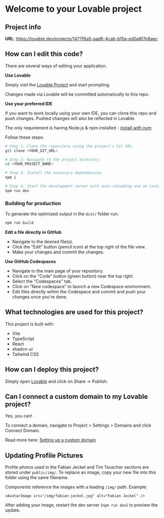 # Welcome to your Lovable project

## Project info

**URL**: https://lovable.dev/projects/1477f6a5-aad6-4cab-b15a-ed0a8f7e8aec

## How can I edit this code?

There are several ways of editing your application.

**Use Lovable**

Simply visit the [Lovable Project](https://lovable.dev/projects/1477f6a5-aad6-4cab-b15a-ed0a8f7e8aec) and start prompting.

Changes made via Lovable will be committed automatically to this repo.

**Use your preferred IDE**

If you want to work locally using your own IDE, you can clone this repo and push changes. Pushed changes will also be reflected in Lovable.

The only requirement is having Node.js & npm installed - [install with nvm](https://github.com/nvm-sh/nvm#installing-and-updating)

Follow these steps:

```sh
# Step 1: Clone the repository using the project's Git URL.
git clone <YOUR_GIT_URL>

# Step 2: Navigate to the project directory.
cd <YOUR_PROJECT_NAME>

# Step 3: Install the necessary dependencies.
npm i

# Step 4: Start the development server with auto-reloading and an instant preview.
npm run dev
```

### Building for production

To generate the optimized output in the `dist/` folder run:

```sh
npm run build
```

**Edit a file directly in GitHub**

- Navigate to the desired file(s).
- Click the "Edit" button (pencil icon) at the top right of the file view.
- Make your changes and commit the changes.

**Use GitHub Codespaces**

- Navigate to the main page of your repository.
- Click on the "Code" button (green button) near the top right.
- Select the "Codespaces" tab.
- Click on "New codespace" to launch a new Codespace environment.
- Edit files directly within the Codespace and commit and push your changes once you're done.

## What technologies are used for this project?

This project is built with:

- Vite
- TypeScript
- React
- shadcn-ui
- Tailwind CSS

## How can I deploy this project?

Simply open [Lovable](https://lovable.dev/projects/1477f6a5-aad6-4cab-b15a-ed0a8f7e8aec) and click on Share -> Publish.

## Can I connect a custom domain to my Lovable project?

Yes, you can!

To connect a domain, navigate to Project > Settings > Domains and click Connect Domain.

Read more here: [Setting up a custom domain](https://docs.lovable.dev/tips-tricks/custom-domain#step-by-step-guide)

## Updating Profile Pictures

Profile photos used in the Fabian Jeckel and Tim Teuscher sections are stored under `public/img/`.
To replace an image, copy your new file into this folder using the same filename.

Components reference the images with a leading `/img/` path. Example:

```tsx
<AvatarImage src="/img/fabian-jeckel.jpg" alt="Fabian Jeckel" />
```

After adding your image, restart the dev server (`npm run dev`) to preview the update.
